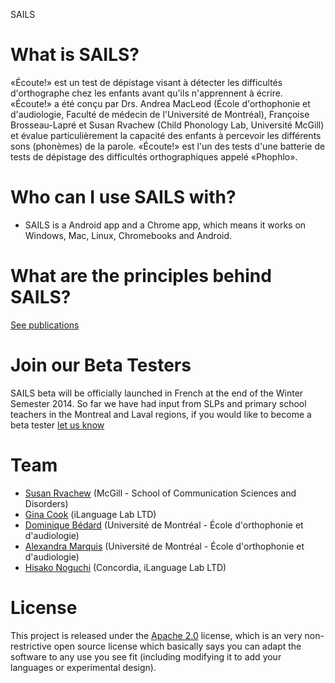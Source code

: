 SAILS 

# What is SAILS?
«Écoute!» est un test de dépistage visant à détecter les difficultés d'orthographe chez les enfants avant qu'ils n'apprennent à écrire. «Écoute!» a été conçu par Drs. Andrea MacLeod (École d'orthophonie et d'audiologie, Faculté de médecin de l'Université de Montréal), Françoise Brosseau-Lapré et Susan Rvachew (Child Phonology Lab, Université McGill) et évalue particulièrement la capacité des enfants à percevoir les différents sons (phonèmes) de la parole. «Écoute!» est l'un des tests d'une batterie de tests de dépistage des difficultés orthographiques appelé «Phophlo».

# Who can I use SAILS with?
* SAILS is a Android app and a Chrome app, which means it works on Windows, Mac, Linux, Chromebooks and Android.

# What are the principles behind SAILS?

[See publications](http://www.medicine.mcgill.ca/srvachew/)

# Join our Beta Testers

SAILS beta will be officially launched in French at the end of the Winter Semester 2014. So far we have had input from SLPs and primary school teachers in the Montreal and Laval regions, if you would like to become a beta tester [let us know](https://docs.google.com/forms/d/1NkI_D4bUzkixrg3ClvDkdVwM8iaCc-SdJ0IG8Z6YTqU/viewform?) 

# Team
* [Susan Rvachew](http://www.medicine.mcgill.ca/srvachew/) (McGill - School of Communication Sciences and Disorders)
* [Gina Cook](http://ilanguage.ca/) (iLanguage Lab LTD)
* [Dominique Bédard](https://github.com/DominiqueBedard) (Université de Montréal - École d'orthophonie et d'audiologie)
* [Alexandra Marquis](https://twitter.com/AlxMarquis) (Université de Montréal - École d'orthophonie et d'audiologie)
* [Hisako Noguchi](http://ilanguage.ca/) (Concordia, iLanguage Lab LTD)

# License 

This project is released under the [Apache 2.0](http://www.apache.org/licenses/LICENSE-2.0.html) license, which is an very non-restrictive open source license which basically says you can adapt the software to any use you see fit (including modifying it to add your languages or experimental design).

